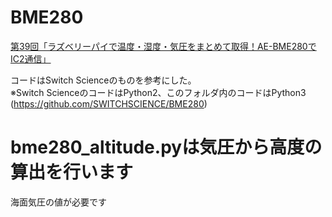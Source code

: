# BME280

[第39回「ラズベリーパイで温度・湿度・気圧をまとめて取得！AE-BME280でIC2通信」](https://deviceplus.jp/hobby/raspberrypi_entry_039/)  

コードはSwitch Scienceのものを参考にした。  
※Switch ScienceのコードはPython2、このフォルダ内のコードはPython3  
(https://github.com/SWITCHSCIENCE/BME280)

# bme280_altitude.pyは気圧から高度の算出を行います
海面気圧の値が必要です
